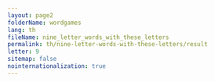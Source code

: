 ```yaml
---
layout: page2
folderName: wordgames
lang: th
fileName: nine_letter_words_with_these_letters
permalink: th/nine-letter-words-with-these-letters/result
letter: 9
sitemap: false
nointernationalization: true   
---
```

